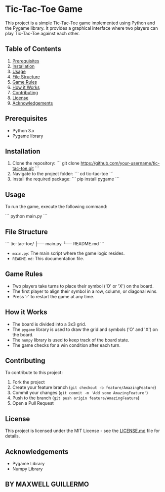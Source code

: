 # Tic-Tac-Toe Game

This project is a simple Tic-Tac-Toe game implemented using Python and the Pygame library. It provides a graphical interface where two players can play Tic-Tac-Toe against each other.

## Table of Contents

1. [Prerequisites](#prerequisites)
2. [Installation](#installation)
3. [Usage](#usage)
4. [File Structure](#file-structure)
5. [Game Rules](#game-rules)
6. [How it Works](#how-it-works)
7. [Contributing](#contributing)
8. [License](#license)
9. [Acknowledgements](#acknowledgements)

## Prerequisites

- Python 3.x
- Pygame library

## Installation

1. Clone the repository:
   \```
   git clone https://github.com/your-username/tic-tac-toe.git
   \```
2. Navigate to the project folder:
   \```
   cd tic-tac-toe
   \```
3. Install the required package:
   \```
   pip install pygame
   \```

## Usage

To run the game, execute the following command:

\```
python main.py
\```

## File Structure

\```
tic-tac-toe/
├── main.py
└── README.md
\```

- `main.py`: The main script where the game logic resides.
- `README.md`: This documentation file.

## Game Rules

- Two players take turns to place their symbol ('O' or 'X') on the board.
- The first player to align their symbol in a row, column, or diagonal wins.
- Press 'r' to restart the game at any time.

## How it Works

- The board is divided into a 3x3 grid.
- The `pygame` library is used to draw the grid and symbols ('O' and 'X') on the board.
- The `numpy` library is used to keep track of the board state.
- The game checks for a win condition after each turn.

## Contributing

To contribute to this project:

1. Fork the project
2. Create your feature branch (`git checkout -b feature/AmazingFeature`)
3. Commit your changes (`git commit -m 'Add some AmazingFeature'`)
4. Push to the branch (`git push origin feature/AmazingFeature`)
5. Open a Pull Request

## License

This project is licensed under the MIT License - see the [LICENSE.md](LICENSE.md) file for details.

## Acknowledgements

- Pygame Library
- Numpy Library

## BY MAXWELL GUILLERMO 

